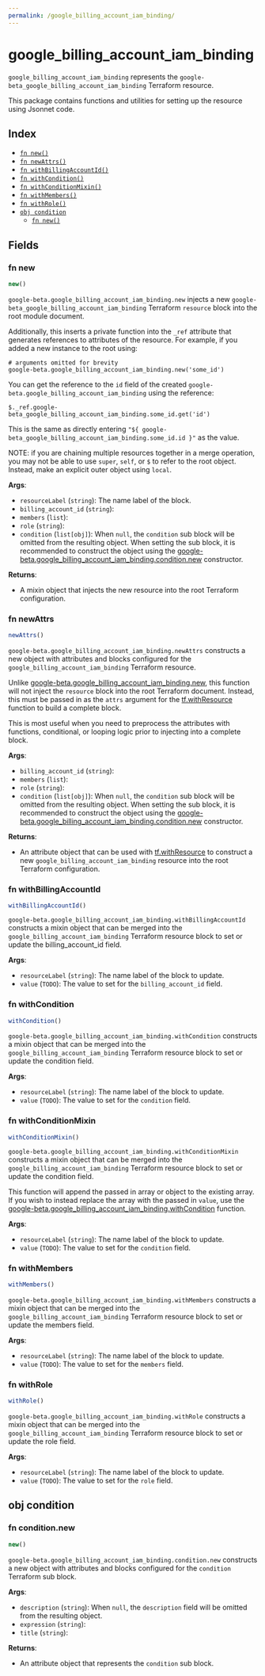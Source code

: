 ```yaml
---
permalink: /google_billing_account_iam_binding/
---
```


# google_billing_account_iam_binding

`google_billing_account_iam_binding` represents the `google-beta_google_billing_account_iam_binding` Terraform resource.



This package contains functions and utilities for setting up the resource using Jsonnet code.


## Index

* [`fn new()`](#fn-new)
* [`fn newAttrs()`](#fn-newattrs)
* [`fn withBillingAccountId()`](#fn-withbillingaccountid)
* [`fn withCondition()`](#fn-withcondition)
* [`fn withConditionMixin()`](#fn-withconditionmixin)
* [`fn withMembers()`](#fn-withmembers)
* [`fn withRole()`](#fn-withrole)
* [`obj condition`](#obj-condition)
  * [`fn new()`](#fn-conditionnew)

## Fields

### fn new

```ts
new()
```


`google-beta.google_billing_account_iam_binding.new` injects a new `google-beta_google_billing_account_iam_binding` Terraform `resource`
block into the root module document.

Additionally, this inserts a private function into the `_ref` attribute that generates references to attributes of the
resource. For example, if you added a new instance to the root using:

    # arguments omitted for brevity
    google-beta.google_billing_account_iam_binding.new('some_id')

You can get the reference to the `id` field of the created `google-beta.google_billing_account_iam_binding` using the reference:

    $._ref.google-beta_google_billing_account_iam_binding.some_id.get('id')

This is the same as directly entering `"${ google-beta_google_billing_account_iam_binding.some_id.id }"` as the value.

NOTE: if you are chaining multiple resources together in a merge operation, you may not be able to use `super`, `self`,
or `$` to refer to the root object. Instead, make an explicit outer object using `local`.

**Args**:
  - `resourceLabel` (`string`): The name label of the block.
  - `billing_account_id` (`string`): 
  - `members` (`list`): 
  - `role` (`string`): 
  - `condition` (`list[obj]`):  When `null`, the `condition` sub block will be omitted from the resulting object. When setting the sub block, it is recommended to construct the object using the [google-beta.google_billing_account_iam_binding.condition.new](#fn-googlebillingaccountiambindingconditionnew) constructor.

**Returns**:
- A mixin object that injects the new resource into the root Terraform configuration.


### fn newAttrs

```ts
newAttrs()
```


`google-beta.google_billing_account_iam_binding.newAttrs` constructs a new object with attributes and blocks configured for the `google_billing_account_iam_binding`
Terraform resource.

Unlike [google-beta.google_billing_account_iam_binding.new](#fn-googlebillingaccountiambindingnew), this function will not inject the `resource`
block into the root Terraform document. Instead, this must be passed in as the `attrs` argument for the
[tf.withResource](https://github.com/tf-libsonnet/core/tree/main/docs#fn-withresource) function to build a complete block.

This is most useful when you need to preprocess the attributes with functions, conditional, or looping logic prior to
injecting into a complete block.

**Args**:
  - `billing_account_id` (`string`): 
  - `members` (`list`): 
  - `role` (`string`): 
  - `condition` (`list[obj]`):  When `null`, the `condition` sub block will be omitted from the resulting object. When setting the sub block, it is recommended to construct the object using the [google-beta.google_billing_account_iam_binding.condition.new](#fn-googlebillingaccountiambindingconditionnew) constructor.

**Returns**:
  - An attribute object that can be used with [tf.withResource](https://github.com/tf-libsonnet/core/tree/main/docs#fn-withresource) to construct a new `google_billing_account_iam_binding` resource into the root Terraform configuration.


### fn withBillingAccountId

```ts
withBillingAccountId()
```

`google-beta.google_billing_account_iam_binding.withBillingAccountId` constructs a mixin object that can be merged into the `google_billing_account_iam_binding`
Terraform resource block to set or update the billing_account_id field.



**Args**:
  - `resourceLabel` (`string`): The name label of the block to update.
  - `value` (`TODO`): The value to set for the `billing_account_id` field.


### fn withCondition

```ts
withCondition()
```

`google-beta.google_billing_account_iam_binding.withCondition` constructs a mixin object that can be merged into the `google_billing_account_iam_binding`
Terraform resource block to set or update the condition field.



**Args**:
  - `resourceLabel` (`string`): The name label of the block to update.
  - `value` (`TODO`): The value to set for the `condition` field.


### fn withConditionMixin

```ts
withConditionMixin()
```

`google-beta.google_billing_account_iam_binding.withConditionMixin` constructs a mixin object that can be merged into the `google_billing_account_iam_binding`
Terraform resource block to set or update the condition field.

This function will append the passed in array or object to the existing array. If you wish
to instead replace the array with the passed in `value`, use the [google-beta.google_billing_account_iam_binding.withCondition](TODO)
function.


**Args**:
  - `resourceLabel` (`string`): The name label of the block to update.
  - `value` (`TODO`): The value to set for the `condition` field.


### fn withMembers

```ts
withMembers()
```

`google-beta.google_billing_account_iam_binding.withMembers` constructs a mixin object that can be merged into the `google_billing_account_iam_binding`
Terraform resource block to set or update the members field.



**Args**:
  - `resourceLabel` (`string`): The name label of the block to update.
  - `value` (`TODO`): The value to set for the `members` field.


### fn withRole

```ts
withRole()
```

`google-beta.google_billing_account_iam_binding.withRole` constructs a mixin object that can be merged into the `google_billing_account_iam_binding`
Terraform resource block to set or update the role field.



**Args**:
  - `resourceLabel` (`string`): The name label of the block to update.
  - `value` (`TODO`): The value to set for the `role` field.


## obj condition



### fn condition.new

```ts
new()
```


`google-beta.google_billing_account_iam_binding.condition.new` constructs a new object with attributes and blocks configured for the `condition`
Terraform sub block.



**Args**:
  - `description` (`string`):  When `null`, the `description` field will be omitted from the resulting object.
  - `expression` (`string`): 
  - `title` (`string`): 

**Returns**:
  - An attribute object that represents the `condition` sub block.
